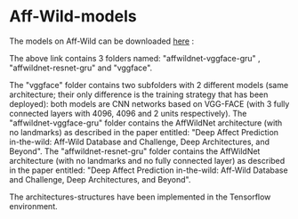 # Aff-Wild-models


The models on Aff-Wild can be downloaded [here](https://drive.google.com/open?id=1xkVK92XLZOgYlpaRpG_-WP0Elzg4ewpw) :

The above link contains 3 folders named: "affwildnet-vggface-gru" , "affwildnet-resnet-gru" and "vggface".

The "vggface" folder contains two subfolders with 2 different models (same architecture; their only difference is the training strategy that has been deployed): both models are CNN networks based on VGG-FACE (with 3 fully connected layers with 4096, 4096 and 2 units respectively).
The "affwildnet-vggface-gru" folder contains the AffWildNet architecture (with no landmarks) as described in the paper entitled: "Deep Affect Prediction in-the-wild: Aff-Wild Database and Challenge, Deep Architectures, and Beyond".
The "affwildnet-resnet-gru" folder contains the AffWildNet architecture (with no landmarks and no fully connected layer) as described in the paper entitled: "Deep Affect Prediction in-the-wild: Aff-Wild Database and Challenge, Deep Architectures, and Beyond".

The architectures-structures have been implemented in the Tensorflow environment. 


